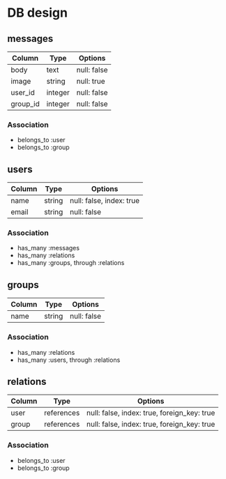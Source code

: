 # DB design

## messages

|Column|Type|Options|
|------|----|-------|
|body|text|null: false|
|image|string|null: true|
|user_id|integer|null: false|
|group_id|integer|null: false|

### Association
- belongs_to :user
- belongs_to :group

## users

|Column|Type|Options|
|------|----|-------|
|name|string|null: false, index: true|
|email|string|null: false|

### Association
- has_many :messages
- has_many :relations
- has_many :groups, through :relations

## groups

|Column|Type|Options|
|------|----|-------|
|name|string|null: false|

### Association
- has_many :relations
- has_many :users, through :relations

## relations

|Column|Type|Options|
|------|----|-------|
|user|references|null: false, index: true, foreign_key: true
|group|references|null: false, index: true, foreign_key: true

### Association

- belongs_to :user
- belongs_to :group
